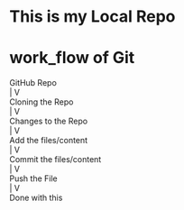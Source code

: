 # This is my Local Repo
# work_flow of Git

GitHub Repo <br>
    |
    V<br>
Cloning the Repo<br>
    |
    V<br>
Changes to the Repo<br>
    |
    V<br>
Add the files/content<br>
    |
    V<br>
Commit the files/content<br>
    |
    V<br>
Push the File<br>
    |
    V<br>
Done with this<br>
